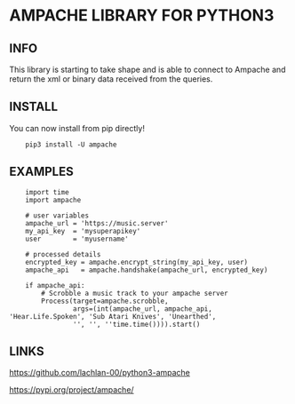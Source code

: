 # AMPACHE LIBRARY FOR PYTHON3

## INFO

This library is starting to take shape and is able to connect to Ampache and return the
xml or binary data received from the queries.

## INSTALL

You can now install from pip directly!

```python3
    pip3 install -U ampache
```

## EXAMPLES

```python3
    import time
    import ampache

    # user variables
    ampache_url = 'https://music.server'
    my_api_key  = 'mysuperapikey'
    user        = 'myusername'

    # processed details
    encrypted_key = ampache.encrypt_string(my_api_key, user)
    ampache_api   = ampache.handshake(ampache_url, encrypted_key)

    if ampache_api:
        # Scrobble a music track to your ampache server
        Process(target=ampache.scrobble,
                args=(int(ampache_url, ampache_api, 'Hear.Life.Spoken', 'Sub Atari Knives', 'Unearthed',
                '', '', ''time.time()))).start()
```

## LINKS

<https://github.com/lachlan-00/python3-ampache>

<https://pypi.org/project/ampache/>
